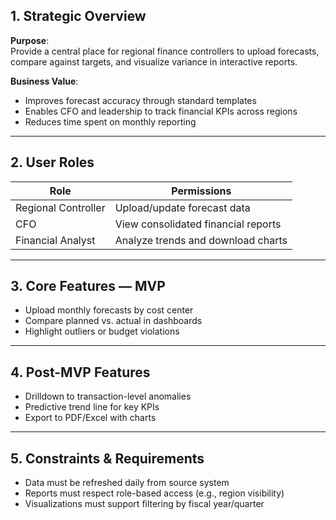 <!-- CHUNK_H2_1 -->
## 1. Strategic Overview

**Purpose**:  
Provide a central place for regional finance controllers to upload forecasts, compare against targets, and visualize variance in interactive reports.

**Business Value**:  
- Improves forecast accuracy through standard templates  
- Enables CFO and leadership to track financial KPIs across regions  
- Reduces time spent on monthly reporting  

---

<!-- CHUNK_H2_2 -->
## 2. User Roles

| Role              | Permissions                                 |
|-------------------|----------------------------------------------|
| Regional Controller | Upload/update forecast data                 |
| CFO               | View consolidated financial reports           |
| Financial Analyst | Analyze trends and download charts           |

---

<!-- CHUNK_H2_3 -->
## 3. Core Features — MVP

- Upload monthly forecasts by cost center  
- Compare planned vs. actual in dashboards  
- Highlight outliers or budget violations  

---

<!-- CHUNK_H2_4 -->
## 4. Post-MVP Features

- Drilldown to transaction-level anomalies  
- Predictive trend line for key KPIs  
- Export to PDF/Excel with charts  

---

<!-- CHUNK_H2_5 -->
## 5. Constraints & Requirements

- Data must be refreshed daily from source system  
- Reports must respect role-based access (e.g., region visibility)  
- Visualizations must support filtering by fiscal year/quarter